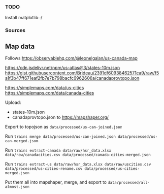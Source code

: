 ### TODO

Install matplotlib :/


### Sources

## Map data

Follows https://observablehq.com/@leonelgalan/us-canada-map

https://cdn.jsdelivr.net/npm/us-atlas@3/states-10m.json
https://gist.githubusercontent.com/Brideau/2391df60938462571ca9/raw/f5a1f3b47ff671eaf2fb7e7b798bacfc6962606a/canadaprovtopo.json

https://simplemaps.com/data/us-cities
https://simplemaps.com/data/canada-cities

Upload:
  * states-10m.json
  * canadaprovtopo.json
to https://mapshaper.org/

Export to topojson as `data/processed/us-can-joined.json`

Run `trains merge data/processed/us-can-joined.json data/processed/us-can-merged.json`

Run `trains extract-canada data/raw/hsr_data.xlsx data/raw/canadacities.csv data/processed/canada-cities-merged.json`

Run `trains extract-us data/raw/hsr_data.xlsx data/raw/uscities.csv data/processed/us-cities-rename.csv data/processed/us-cities-merged.json`

Put them all into mapshaper, merge, and export to `data/processed/all-almost.json`

